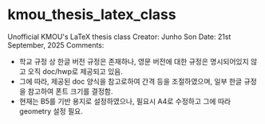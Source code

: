# kmou_thesis_latex_class
Unofficial KMOU's LaTeX thesis class
Creator: Junho Son
Date: 21st September, 2025
Comments:
-  학교 규정 상 한글 버전 규정은 존재하나, 영문 버전에 대한 규정은 명시되어있지 않고 오직 doc/hwp로 제공되고 있음.
-  그에 따라, 제공된 doc 양식을 참고로하여 간격 등을 조절하였으며, 일부 한글 규정을 참고하여 폰트 크기를 결정함.
-  현재는 B5를 기반 용지로 설정하였으나, 필요시 A4로 수정하고 그에 따라 geometry 설정 필요.
